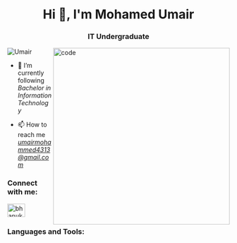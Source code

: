 <h1 align="center">Hi 👋, I'm Mohamed Umair</h1>
<h3 align="center">IT Undergraduate</h3>

<img src="https://user-images.githubusercontent.com/55389276/140866485-8fb1c876-9a8f-4d6a-98dc-08c4981eaf70.gif" alt="code" align="right" width="400">

<p align="left"> <img src="https://komarev.com/ghpvc/?username=bhanuka99&label=Profile%20views&color=0e75b6&style=flat" alt="Umair" /> </p>

- 🌱 I’m currently following *Bachelor in Information Technology*

- 📫 How to reach me *umairmohammed4313@gmail.com*

<h3 align="left">Connect with me:</h3>
<p align="left">
<a href="https://web.facebook.com/profile.php?id=100008020544765" target="blank"><img align="center" src="https://raw.githubusercontent.com/rahuldkjain/github-profile-readme-generator/master/src/images/icons/Social/facebook.svg" alt="bhanuka kavishka" height="30" width="40" /></a>
</p>

<h3 align="left">Languages and Tools:</h3>

